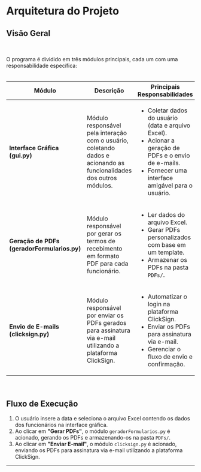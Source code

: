 # Arquitetura do Projeto

## Visão Geral
<br/>

O programa é dividido em três módulos principais, cada um com uma responsabilidade específica:
<br/>
<br/>
<table>
  <thead>
    <tr>
      <th>Módulo</th>
      <th>Descrição</th>
      <th>Principais Responsabilidades</th>
    </tr>
  </thead>
  <tbody>
    <tr>
      <td><strong>Interface Gráfica (gui.py)</strong></td>
      <td>Módulo responsável pela interação com o usuário, coletando dados e acionando as funcionalidades dos outros módulos.</td>
      <td>
        <ul>
          <li>Coletar dados do usuário (data e arquivo Excel).</li>
          <li>Acionar a geração de PDFs e o envio de e-mails.</li>
          <li>Fornecer uma interface amigável para o usuário.</li>
        </ul>
      </td>
    </tr>
    <tr>
      <td><strong>Geração de PDFs (geradorFormularios.py)</strong></td>
      <td>Módulo responsável por gerar os termos de recebimento em formato PDF para cada funcionário.</td>
      <td>
        <ul>
          <li>Ler dados do arquivo Excel.</li>
          <li>Gerar PDFs personalizados com base em um template.</li>
          <li>Armazenar os PDFs na pasta <code>PDFs/</code>.</li>
        </ul>
      </td>
    </tr>
    <tr>
      <td><strong>Envio de E-mails (clicksign.py)</strong></td>
      <td>Módulo responsável por enviar os PDFs gerados para assinatura via e-mail utilizando a plataforma ClickSign.</td>
      <td>
        <ul>
          <li>Automatizar o login na plataforma ClickSign.</li>
          <li>Enviar os PDFs para assinatura via e-mail.</li>
          <li>Gerenciar o fluxo de envio e confirmação.</li>
        </ul>
      </td>
    </tr>
  </tbody>
</table>

<br/>

## Fluxo de Execução

1. O usuário insere a data e seleciona o arquivo Excel contendo os dados dos funcionários na interface gráfica.
2. Ao clicar em **"Gerar PDFs"**, o módulo `geradorFormularios.py` é acionado, gerando os PDFs e armazenando-os na pasta `PDFs/`.
3. Ao clicar em **"Enviar E-mail"**, o módulo `clicksign.py` é acionado, enviando os PDFs para assinatura via e-mail utilizando a plataforma ClickSign.

---
